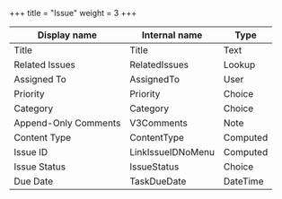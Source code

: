 +++
title = "Issue"
weight = 3
+++

Display name | Internal name | Type
--- | --- | ---
Title | Title | Text
Related Issues | RelatedIssues | Lookup
Assigned To | AssignedTo | User
Priority | Priority | Choice
Category | Category | Choice
Append-Only Comments | V3Comments | Note
Content Type | ContentType | Computed
Issue ID | LinkIssueIDNoMenu | Computed
Issue Status | IssueStatus | Choice
Due Date | TaskDueDate | DateTime
